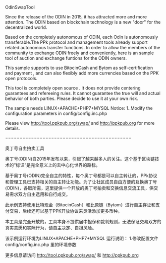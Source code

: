 OdinSwapTool

Since the release of the ODIN in 2015, it has attracted more and more attention. The ODIN based on blockchain technology is a new "door" for the decentralized world.

Based on the completely autonomous of ODIN, each Odin is autonomously transferable.The PPk protocol and management tools already support related autonomous transfer functions. In order to allow the members of the community to exchange ODIN freely and conveniently, here is an sample tool of auction and exchange funtions for the ODIN owners. 

This sample supports to use BitocinCash and Bytom as self-certification and payment , and can also flexibly add more currencies based on the PPK open protocols.

This tool is completely open source . It does not provide centering guarantees and refereeing rules. It cannot guarantee the true will and actual behavior of both parties. Please decide to use it at your own risk.

The sample needs LINUX+APACHE+PHP7+MYSQL
Notice:
1..Modify the configuration parameters in config/config.inc.php

Please view http://tool.ppkpub.org/swap/ and http://ppkpub.org for more details.

============================================

奥丁号自主拍卖工具

奥丁号(ODIN)自2015年发布以来，引起了越来越多人的关注。这个基于区块链技术的“标识”是完全意义上的去中心化世界的路标。

基于奥丁号(ODIN)完全自主的特性，每个奥丁号都是可以自主转让的，PPk协议和管理工具已支持相关的自主转让功能。为了让社区成员自由方便的互换奥丁号(ODIN)，各取所需，这里提供一个开放的奥丁号拍卖和交换信息交流工具，供交易需求双方自主选用和自行成交。

此示例支持使用比特现金（BitocinCash）和比原链（Bytom）进行自主存证和支付交易，后续还可以基于PPK开放协议来灵活添加更多币种。

本工具是完全开放的，工具本身不提供居中担保和裁判规则，无法保证交易双方的真实意愿和实际行为，请自主决定、自担风险。

该示例运行环境为LINUX+APACHE+PHP7+MYSQL
运行说明：
1.修改配置文件 config/config.inc.php 里的环境参数

更多信息请访问 http://tool.ppkpub.org/swap/ 和 http://ppkpub.org
